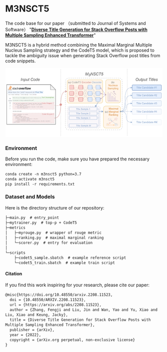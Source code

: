 # M3NSCT5
The code base for our paper （submitted to Journal of Systems and Software）
"**[Diverse Title Generation for Stack Overflow Posts with Multiple Sampling Enhanced Transformer](https://arxiv.org/abs/2208.11523)**"

M3NSCT5 is a hybrid method combining the Maximal Marginal Multiple Nucleus Sampling strategy and the CodeT5 model, which is proposed to tackle the ambiguity issue when generating Stack Overflow post titles from code snippets.

![framework](./figs/framework.png)

### Environment
Before you run the code, make sure you have prepared the necessary environment:
```
conda create -n m3nsct5 python=3.7
conda activate m3nsct5
pip install -r requirements.txt
```

### Dataset and Models

Here is the directory structure of our repository:

```
├─main.py  # entry_point
├─mytrainer.py  # top-p + CodeT5
├─metrics
│   ├─myrouge.py  # wrapper of rouge metric
│   ├─ranking.py  # maximal marginal ranking
│   └─scorer.py  # entry for evaluation
│
└─scripts
    ├─codet5_sample.sbatch  # example reference script
    └─codet5_train.sbatch  # example train script
```

#### Citation
If you find this work inspiring for your research, please cite our paper:
```
@misc{https://doi.org/10.48550/arxiv.2208.11523,
  doi = {10.48550/ARXIV.2208.11523},
  url = {https://arxiv.org/abs/2208.11523},
  author = {Zhang, Fengji and Liu, Jin and Wan, Yao and Yu, Xiao and Liu, Xiao and Keung, Jacky},
  title = {Diverse Title Generation for Stack Overflow Posts with Multiple Sampling Enhanced Transformer},
  publisher = {arXiv},
  year = {2022},
  copyright = {arXiv.org perpetual, non-exclusive license}
}
```
